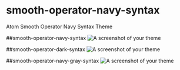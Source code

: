 # smooth-operator-navy-syntax
Atom Smooth Operator Navy Syntax Theme

##smooth-operator-navy-syntax
![A screenshot of your theme](https://lh3.googleusercontent.com/FNAFeUYHGZyGOwoeKGk8fKWomkwJoTiGiQ_c_FIe7yw=w659-h817-no)

##smooth-operator-dark-syntax
![A screenshot of your theme](https://lh3.googleusercontent.com/temMmYMO0ssvpAi3HlD-a2C34Pt5dSnuGO81KU43q0E=w665-h817-no)

##smooth-operator-navy-gray-syntax
![A screenshot of your theme](https://lh3.googleusercontent.com/ZhD_lw3EZ4fPMqGewg5IvH42ti_3sdwz6SxgVocgHjE=w667-h817-no)
